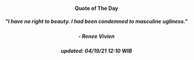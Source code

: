 <h4 align="center">Quote of The Day</h4>
<h5 align="center"><i>"I have no right to beauty. I had been condemned to masculine ugliness."</i></h5>
<h5 align="center">- Renee Vivien</h5>


<h5 align="center"><i>updated:  04/19/21 12:10 WIB</i></h5>
